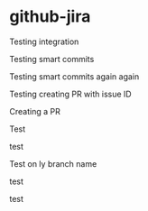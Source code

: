 # github-jira
Testing integration

Testing smart commits

Testing smart commits again again


Testing creating PR with issue ID

Creating a PR


Test

test


Test on ly branch name


test

test
